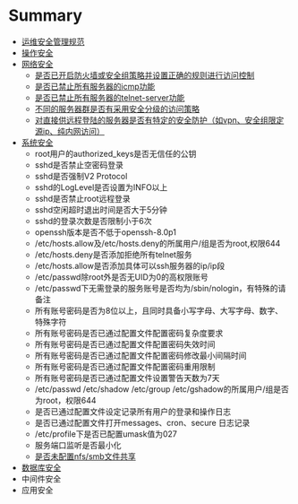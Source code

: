 # Summary

* [运维安全管理规范](README.md)
* [操作安全](chapter1.md)
* [网络安全](wang-luo-an-quan-yao-qiu.md)
  * [是否已开启防火墙或安全组策略并设置正确的规则进行访问控制](wang-luo-an-quan-yao-qiu/shi-fou-yi-kai-qi-fang-huo-qiang-huo-an-quan-zu-ce-lve-bing-she-zhi-zheng-que-de-gui-ze-jin-xing-fang-wen-kong-zhi.md)
  * [是否已禁止所有服务器的icmp功能](wang-luo-an-quan-yao-qiu/shi-fou-yi-jin-zhi-suo-you-fu-wu-qi-de-icmp-gong-neng.md)
  * [是否已禁止所有服务器的telnet-server功能](wang-luo-an-quan-yao-qiu/shi-fou-yi-jin-zhi-suo-you-fu-wu-qi-de-telnet-server-gong-neng.md)
  * [不同的服务器群是否有采用安全分级的访问策略](wang-luo-an-quan-yao-qiu/bu-tong-de-fu-wu-qi-qun-shi-fou-you-cai-yong-an-quan-fen-ji-de-fang-wen-ce-lve.md)
  * [对直接供远程登陆的服务器是否有特定的安全防护（如vpn、安全组限定源ip、纯内网访问）](wang-luo-an-quan-yao-qiu/dui-zhi-jie-gong-yuan-cheng-deng-lu-de-fu-wu-qi-shi-fou-you-te-ding-de-an-quan-fang-hu-ff08-ru-vpn-3001-an-quan-zu-xian-ding-yuan-ip-3001-chun-nei-wang-fang-wen-ff09.md)
* [系统安全](xi-tong-an-quan.md)
  * root用户的authorized\_keys是否无信任的公钥
  * sshd是否禁止空密码登录
  * sshd是否强制V2 Protocol
  * sshd的LogLevel是否设置为INFO以上
  * sshd是否禁止root远程登录
  * sshd空闲超时退出时间是否大于5分钟
  * sshd的登录次数是否限制小于6次
  * openssh版本是否不低于openssh-8.0p1
  * /etc/hosts.allow及/etc/hosts.deny的所属用户/组是否为root,权限644
  * /etc/hosts.deny是否添加拒绝所有telnet服务
  * /etc/hosts.allow是否添加具体可以ssh服务器的ip/ip段
  * /etc/passwd除root外是否无UID为0的高权限账号
  * /etc/passwd下无需登录的服务账号是否均为/sbin/nologin，有特殊的请备注
  * 所有账号密码是否为8位以上，且同时具备小写字母、大写字母、数字、特殊字符
  * 所有账号密码是否已通过配置文件配置密码复杂度要求
  * 所有账号密码是否已通过配置文件配置密码失效时间
  * 所有账号密码是否已通过配置文件配置密码修改最小间隔时间
  * 所有账号密码是否已通过配置文件配置密码重用限制
  * 所有账号密码是否已通过配置文件设置警告天数为7天
  * /etc/passwd /etc/shadow /etc/group /etc/gshadow的所属用户/组是否为root，权限644
  * 是否已通过配置文件设定记录所有用户的登录和操作日志
  * 是否已通过配置文件打开messages、cron、secure 日志记录
  * /etc/profile下是否已配置umask值为027
  * 服务端口监听是否最小化
  * [是否未配置nfs/smb文件共享](xi-tong-an-quan/shi-fou-wei-pei-zhi-nfs-smb-wen-jian-gong-xiang.md)
* [数据库安全](shu-ju-ku-an-quan.md)
* 中间件安全
* 应用安全

